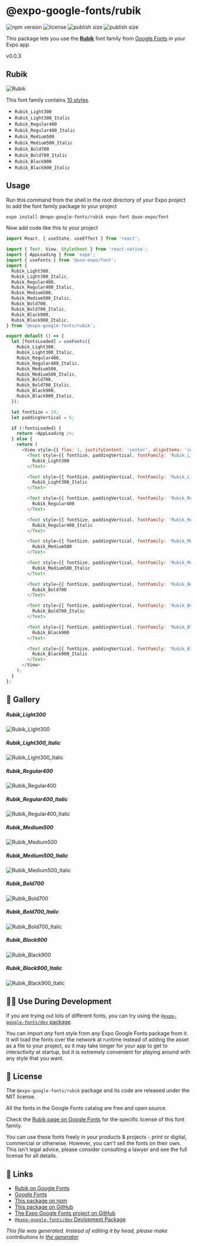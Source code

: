 # @expo-google-fonts/rubik

![npm version](https://flat.badgen.net/npm/v/@expo-google-fonts/rubik)
![license](https://flat.badgen.net/github/license/expo/google-fonts)
![publish size](https://flat.badgen.net/packagephobia/install/@expo-google-fonts/rubik)
![publish size](https://flat.badgen.net/packagephobia/publish/@expo-google-fonts/rubik)

This package lets you use the [**Rubik**](https://fonts.google.com/specimen/Rubik) font family from [Google Fonts](https://fonts.google.com/) in your Expo app.

v0.0.3

## Rubik

![Rubik](./font-family.png)

This font family contains [10 styles](#gallery).

- `Rubik_Light300`
- `Rubik_Light300_Italic`
- `Rubik_Regular400`
- `Rubik_Regular400_Italic`
- `Rubik_Medium500`
- `Rubik_Medium500_Italic`
- `Rubik_Bold700`
- `Rubik_Bold700_Italic`
- `Rubik_Black900`
- `Rubik_Black900_Italic`

## Usage

Run this command from the shell in the root directory of your Expo project to add the font family package to your project
```sh
expo install @expo-google-fonts/rubik expo-font @use-expo/font
```

Now add code like this to your project
```js
import React, { useState, useEffect } from 'react';

import { Text, View, StyleSheet } from 'react-native';
import { AppLoading } from 'expo';
import { useFonts } from '@use-expo/font';
import {
  Rubik_Light300,
  Rubik_Light300_Italic,
  Rubik_Regular400,
  Rubik_Regular400_Italic,
  Rubik_Medium500,
  Rubik_Medium500_Italic,
  Rubik_Bold700,
  Rubik_Bold700_Italic,
  Rubik_Black900,
  Rubik_Black900_Italic,
} from '@expo-google-fonts/rubik';

export default () => {
  let [fontsLoaded] = useFonts({
    Rubik_Light300,
    Rubik_Light300_Italic,
    Rubik_Regular400,
    Rubik_Regular400_Italic,
    Rubik_Medium500,
    Rubik_Medium500_Italic,
    Rubik_Bold700,
    Rubik_Bold700_Italic,
    Rubik_Black900,
    Rubik_Black900_Italic,
  });

  let fontSize = 24;
  let paddingVertical = 6;

  if (!fontsLoaded) {
    return <AppLoading />;
  } else {
    return (
      <View style={{ flex: 1, justifyContent: 'center', alignItems: 'center' }}>
        <Text style={{ fontSize, paddingVertical, fontFamily: 'Rubik_Light300' }}>
          Rubik_Light300
        </Text>

        <Text style={{ fontSize, paddingVertical, fontFamily: 'Rubik_Light300_Italic' }}>
          Rubik_Light300_Italic
        </Text>

        <Text style={{ fontSize, paddingVertical, fontFamily: 'Rubik_Regular400' }}>
          Rubik_Regular400
        </Text>

        <Text style={{ fontSize, paddingVertical, fontFamily: 'Rubik_Regular400_Italic' }}>
          Rubik_Regular400_Italic
        </Text>

        <Text style={{ fontSize, paddingVertical, fontFamily: 'Rubik_Medium500' }}>
          Rubik_Medium500
        </Text>

        <Text style={{ fontSize, paddingVertical, fontFamily: 'Rubik_Medium500_Italic' }}>
          Rubik_Medium500_Italic
        </Text>

        <Text style={{ fontSize, paddingVertical, fontFamily: 'Rubik_Bold700' }}>
          Rubik_Bold700
        </Text>

        <Text style={{ fontSize, paddingVertical, fontFamily: 'Rubik_Bold700_Italic' }}>
          Rubik_Bold700_Italic
        </Text>

        <Text style={{ fontSize, paddingVertical, fontFamily: 'Rubik_Black900' }}>
          Rubik_Black900
        </Text>

        <Text style={{ fontSize, paddingVertical, fontFamily: 'Rubik_Black900_Italic' }}>
          Rubik_Black900_Italic
        </Text>
      </View>
    );
  }
};

```

## 🔡 Gallery

##### Rubik_Light300
![Rubik_Light300](./d06ee1ddd9a38ecea7c204c94d69e670e155c7e5f6b9ca5bdbbc851871397569.ttf.png)

##### Rubik_Light300_Italic
![Rubik_Light300_Italic](./39eb0e8cc0f4f0f949cd7ab1192004ad43fa616ab0ba09ba2f1c5e975b6ed29f.ttf.png)

##### Rubik_Regular400
![Rubik_Regular400](./1441b864d5f661c6ad072120b1ee340e6c799fab34f7d408ec3fbf11f41f3ea0.ttf.png)

##### Rubik_Regular400_Italic
![Rubik_Regular400_Italic](./1daca2e29940a75b3f1d4f3d7bb0356f63332d3013133093e3a75295dcdaf781.ttf.png)

##### Rubik_Medium500
![Rubik_Medium500](./334711470701a9df2e7c93bcc418d6d16e8844ed0bf4ae4411f588cdb913869a.ttf.png)

##### Rubik_Medium500_Italic
![Rubik_Medium500_Italic](./131d5d182158888dbccfcf0de7726b6a878bdb7eb60bbc96fb8a42561abc6b8c.ttf.png)

##### Rubik_Bold700
![Rubik_Bold700](./395804d64aff5eda80de3c9e8fc2ffe482af2f6483707546f9fb8c3b14e747d9.ttf.png)

##### Rubik_Bold700_Italic
![Rubik_Bold700_Italic](./7dc9a621668992ae25fd33cb83bc658c0bd8e2068c92524544164c3ba79737b6.ttf.png)

##### Rubik_Black900
![Rubik_Black900](./f660cd5e361c3f00ea913d713f53325c9248887d961ee7a130335fc796750fff.ttf.png)

##### Rubik_Black900_Italic
![Rubik_Black900_Italic](./1e373f9418d94e2ae6e4b31972520bf13c7b93e0811f8621d0ce8d72e0576c9b.ttf.png)


## 👩‍💻 Use During Development

If you are trying out lots of different fonts, you can try using the [`@expo-google-fonts/dev` package](https://github.com/expo/google-fonts/tree/master/font-packages/dev#readme).

You can import *any* font style from any Expo Google Fonts package from it. It will load the fonts
over the network at runtime instead of adding the asset as a file to your project, so it may take longer
for your app to get to interactivity at startup, but it is extremely convenient
for playing around with any style that you want.

## 📖 License

The `@expo-google-fonts/rubik` package and its code are released under the MIT license.

All the fonts in the Google Fonts catalog are free and open source.

Check the [Rubik page on Google Fonts](https://fonts.google.com/specimen/Rubik) for the specific license of this font family.

You can use these fonts freely in your products & projects - print or digital, commercial or otherwise. However, you can't sell the fonts on their own. This isn't legal advice, please consider consulting a lawyer and see the full license for all details.

## 🔗 Links

- [Rubik on Google Fonts](https://fonts.google.com/specimen/Rubik)
- [Google Fonts](https://fonts.google.com/)
- [This package on npm](https://www.npmjs.com/package/@expo-google-fonts/rubik)
- [This package on GitHub](https://github.com/expo/google-fonts/tree/master/font-packages/rubik)
- [The Expo Google Fonts project on GitHub](https://github.com/expo/google-fonts)
- [`@expo-google-fonts/dev` Devlopment Package](https://github.com/expo/google-fonts/tree/master/font-packages/dev)


*This file was generated. Instead of editing it by head, please make contributions to [the generator](https://github.com/expo/google-fonts/tree/master/packages/generator)*
